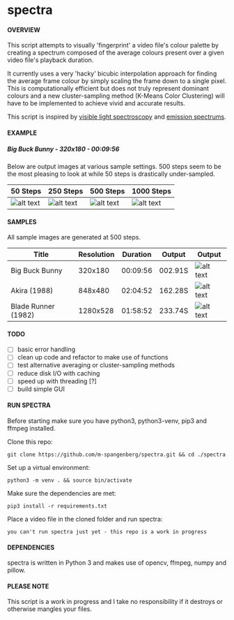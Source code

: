 # spectra

#### OVERVIEW
This script attempts to visually 'fingerprint' a video file's colour palette by creating a spectrum composed of the average colours present over a given video file's playback duration. 

It currently uses a very 'hacky' bicubic interpolation approach for finding the average frame colour by simply scaling the frame down to a single pixel. This is computationally efficient but does not truly represent dominant colours and a new cluster-sampling method (K-Means Color Clustering) will have to be implemented to achieve vivid and accurate results.

This script is inspired by [visible light spectroscopy](https://en.wikipedia.org/wiki/Spectroscopy "Spectroscopy") and [emission spectrums](https://en.wikipedia.org/wiki/Emission_spectrum "Emission spectrum").

#### EXAMPLE
##### Big Buck Bunny - 320x180 - 00:09:56
Below are output images at various sample settings. 500 steps seem to be the most pleasing to look at while 50 steps is drastically under-sampled.

| 50 Steps | 250 Steps | 500 Steps | 1000 Steps |
| --- | --- | --- | --- |
| ![alt text](https://github.com/m-spangenberg/spectral/blob/master/samples/spectral_bigbuckbunny_50steps.png "spectral 50 samples") | ![alt text](https://github.com/m-spangenberg/spectral/blob/master/samples/spectral_bigbuckbunny_250steps.png "spectral 250 samples") | ![alt text](https://github.com/m-spangenberg/spectral/blob/master/samples/spectral_bigbuckbunny_500steps.png "spectral 500 samples") | ![alt text](https://github.com/m-spangenberg/spectral/blob/master/samples/spectral_bigbuckbunny_1000steps.png "spectral 1000 samples") |

#### SAMPLES
All sample images are generated at 500 steps.

| Title | Resolution | Duration | Output | Output |
| --- | --- | --- | --- | --- |
| Big Buck Bunny | 320x180 | 00:09:56 | 002.91S | ![alt text](https://github.com/m-spangenberg/spectral/blob/master/samples/spectral_bigbuckbunny_500steps.png "spectral 500 samples") |
| Akira (1988) | 848x480 | 02:04:52 | 162.28S | ![alt text](https://github.com/m-spangenberg/spectral/blob/master/samples/spectral_akira_500steps.png "spectral 500 samples")
| Blade Runner (1982) | 1280x528 | 01:58:52 | 233.74S | ![alt text](https://github.com/m-spangenberg/spectral/blob/master/samples/spectral_bladerunner_500steps.png "spectral 500 samples") |

#### TODO
+ [ ] basic error handling
+ [ ] clean up code and refactor to make use of functions
+ [ ] test alternative averaging or cluster-sampling methods
+ [ ] reduce disk I/O with caching
+ [ ] speed up with threading [?]
+ [ ] build simple GUI

#### RUN SPECTRA
Before starting make sure you have python3, python3-venv, pip3 and ffmpeg installed.

Clone this repo:
```
git clone https://github.com/m-spangenberg/spectra.git && cd ./spectra
```
Set up a virtual environment:
```
python3 -m venv . && source bin/activate
```
Make sure the dependencies are met:
```
pip3 install -r requirements.txt
```
Place a video file in the cloned folder and run spectra:
```
you can't run spectra just yet - this repo is a work in progress
```

#### DEPENDENCIES
spectra is written in Python 3 and makes use of opencv, ffmpeg, numpy and pillow.

#### PLEASE NOTE
This script is a work in progress and I take no responsibility if it destroys or otherwise mangles your files.
